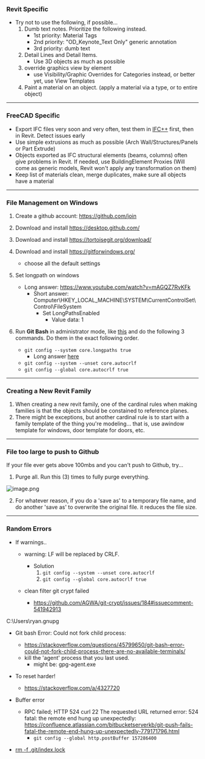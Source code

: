  ### Revit Specific
 
- Try not to use the following, if possible...
	1. Dumb text notes. Prioritize the following instead.
		- 1st priority: Material Tags
		- 2nd priority: "OD_Keynote_Text Only" generic annotation
		- 3rd priority: dumb text
	2. Detail Lines and Detail Items. 
		- Use 3D objects as much as possible
	3. override graphics view by element
		- use Visibility/Graphic Overrides for Categories instead, or better yet, use View Templates
	4. Paint a material on an object. (apply a material via a type, or to entire object)

---

### FreeCAD Specific

- Export IFC files very soon and very often, test them in [IFC++](https://ifcquery.com/) first, then in Revit. Detect issues early
- Use simple extrusions as much as possible (Arch Wall/Structures/Panels or Part Extrude)
- Objects exported as IFC structural elements (beams, columns) often give problems in Revit. If needed, use BuildingElement Proxies (Will come as generic models, Revit won't apply any transformation on them)
- Keep list of materials clean, merge duplicates, make sure all objects have a material

---

### File Management on Windows

1. Create a github account: https://github.com/join
2. Download and install https://desktop.github.com/
3. Download and install https://tortoisegit.org/download/
4. Download and install https://gitforwindows.org/
	- choose all the default settings
5. Set longpath on windows 
	- Long answer: https://www.youtube.com/watch?v=mAGQZ7RvKFk
		- Short answer: Computer\HKEY_LOCAL_MACHINE\SYSTEM\CurrentControlSet\Control\FileSystem
			- Set LongPathsEnabled
				- Value data: 1

6. Run **Git Bash** in administrator mode, like [this](https://www.dropbox.com/s/wk3l5weh1pt70oh/3TOLBa3Rs0.mp4?dl=0) and do the following 3 commands.  Do them in the exact following order.
	- `git config --system core.longpaths true`
		- Long answer [here](https://stackoverflow.com/questions/22575662/filename-too-long-in-git-for-windows/22575737#22575737)
	- `git config --system --unset core.autocrlf`
	- `git config --global core.autocrlf true`


---

### Creating a New Revit Family

1. When creating a new revit family, one of the cardinal rules when making families is that the objects should be constained to reference planes. 
2. There might be exceptions, but another cardinal rule is to start with a family template of the thing you're modeling... that is, use awindow template for windows, door template for doors, etc. 


---

### File too large to push to Github
If your file ever gets above 100mbs and you can't push to Github, try...
    

    
[](https://matrix.to/#/!uiaTztjLjbfSXeuBkn:matrix.org/$1560980161377209qhDgq:matrix.org?via=matrix.org)
    

 1. Purge all.  Run this (3) times to fully purge everything.

   ![image.png](https://matrix.org/_matrix/media/r0/thumbnail/matrix.org/XwGzEppwEgvdMOxuDrSTUxde?width=800&height=600)
 
2. For whatever reason, if you do a 'save as' to a temporary file name, and do another 'save as' to overwrite the original file. it reduces the file size.


---

### Random Errors

- If warnings..
  - warning: LF will be replaced by CRLF. 
	- Solution
		1. `git config --system --unset core.autocrlf`
		2. `git config --global core.autocrlf true`


  - clean filter git crypt failed
	  - https://github.com/AGWA/git-crypt/issues/184#issuecomment-541942913




C:\Users\ryan\.gnupg




- Git bash Error: Could not fork child process: 
	- https://stackoverflow.com/questions/45799650/git-bash-error-could-not-fork-child-process-there-are-no-available-terminals/
	- kill the 'agent' process that you last used.
		- might be: gpg-agent.exe



- To reset harder!
	- https://stackoverflow.com/a/4327720

- Buffer error
	- RPC failed; HTTP 524 curl 22 The requested URL returned error: 524 fatal: the remote end hung up unexpectedly: https://confluence.atlassian.com/bitbucketserverkb/git-push-fails-fatal-the-remote-end-hung-up-unexpectedly-779171796.html
		- `git config --global http.postBuffer 157286400`



- [rm -f .git/index.lock](https://stackoverflow.com/questions/9282632/git-index-lock-file-exists-when-i-try-to-commit-but-cannot-delete-the-file/11466435#11466435)
<!--stackedit_data:
eyJoaXN0b3J5IjpbLTgyOTA4NzI3NywxMzE3NTkwMTI2LC04OD
E1MDc3NywxNTA2NTcxNjQ4LDM2NTUwNTYxNiw2Mzk5MDkwMDUs
MTI2MjMwNDg2NCwxMzA5Mjk3OTg0LC03NTI0MDgzNzUsMTQ5NT
c2NzAzMSwtNjUwNjk1MzE1LDIwODUzNjc0ODksLTE0NjUzMjYz
MDcsLTIwMDU5Mzk1MTksMjEyOTg2OTcyMywxODUwOTE5NTU1LC
0xNjA1ODY1NzQzLDE2NzIyMzMyMDEsMTY3NTM1NzA0MCwtMTg4
NzEyNDY4Nl19
-->